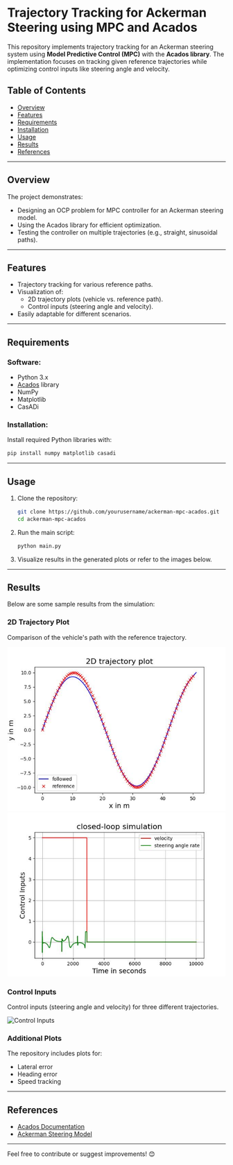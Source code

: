 # Trajectory Tracking for Ackerman Steering using MPC and Acados

This repository implements trajectory tracking for an Ackerman steering system using **Model Predictive Control (MPC)** with the **Acados library**. The implementation focuses on tracking given reference trajectories while optimizing control inputs like steering angle and velocity.

## Table of Contents
- [Overview](#overview)
- [Features](#features)
- [Requirements](#requirements)
- [Installation](#installation)
- [Usage](#usage)
- [Results](#results)
- [References](#references)

---

## Overview

The project demonstrates:
- Designing an OCP problem for MPC controller for an Ackerman steering model.
- Using the Acados library for efficient optimization.
- Testing the controller on multiple trajectories (e.g., straight, sinusoidal paths).

---

## Features

- Trajectory tracking for various reference paths.
- Visualization of:
  - 2D trajectory plots (vehicle vs. reference path).
  - Control inputs (steering angle and velocity).
- Easily adaptable for different scenarios.

---

## Requirements

### Software:
- Python 3.x
- [Acados](https://github.com/acados/acados) library
- NumPy
- Matplotlib
- CasADi

### Installation:
Install required Python libraries with:
```bash
pip install numpy matplotlib casadi
```

---

## Usage

1. Clone the repository:
   ```bash
   git clone https://github.com/yourusername/ackerman-mpc-acados.git
   cd ackerman-mpc-acados
   ```

2. Run the main script:
   ```bash
   python main.py
   ```

3. Visualize results in the generated plots or refer to the images below.

---

## Results

Below are some sample results from the simulation:

### **2D Trajectory Plot**
Comparison of the vehicle's path with the reference trajectory.

![2D Trajectory Plot](results/Sine_traj.jpeg)
![Control Inputs](results/sine_u.jpeg)


### **Control Inputs**
Control inputs (steering angle and velocity) for three different trajectories.

![Control Inputs](results/control_inputs.jpg)

### **Additional Plots**
The repository includes plots for:
- Lateral error
- Heading error
- Speed tracking

---

## References

- [Acados Documentation](https://docs.acados.org/)
- [Ackerman Steering Model](https://en.wikipedia.org/wiki/Ackermann_steering_geometry)

---

Feel free to contribute or suggest improvements! 😊

